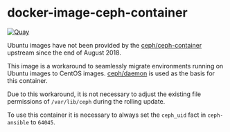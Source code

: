 # docker-image-ceph-container

[![Quay](https://img.shields.io/badge/Quay-osism%2Fceph--daemon-blue.svg)](https://quay.io/repository/osism/ceph-daemon)

Ubuntu images have not been provided by the [ceph/ceph-container](https://github.com/ceph/ceph-container)
upstream since the end of August 2018.

This image is a workaround to seamlessly migrate environments running on
Ubuntu images to CentOS images. [ceph/daemon](https://hub.docker.com/r/ceph/daemon/)
is used as the basis for this container.

Due to this workaround, it is not necessary to adjust the existing file
permissions of ``/var/lib/ceph`` during the rolling update.

To use this container it is necessary to always set the ``ceph_uid`` fact in
``ceph-ansible`` to ``64045``.
